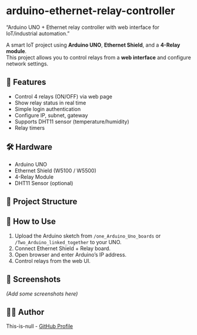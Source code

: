# arduino-ethernet-relay-controller
“Arduino UNO + Ethernet relay controller with web interface for IoT/industrial automation.”

A smart IoT project using **Arduino UNO**, **Ethernet Shield**, and a **4-Relay module**.  
This project allows you to control relays from a **web interface** and configure network settings.

## 🔧 Features
- Control 4 relays (ON/OFF) via web page
- Show relay status in real time
- Simple login authentication
- Configure IP, subnet, gateway
- Supports DHT11 sensor (temperature/humidity)
- Relay timers

## 🛠️ Hardware
- Arduino UNO
- Ethernet Shield (W5100 / W5500)
- 4-Relay Module
- DHT11 Sensor (optional)

## 📂 Project Structure

## 🚀 How to Use
1. Upload the Arduino sketch from `/one_Arduino_Uno_boards` or `/Two_Arduino_linked_together` to your UNO.
2. Connect Ethernet Shield + Relay board.
3. Open browser and enter Arduino’s IP address.
4. Control relays from the web UI.

## 📸 Screenshots
*(Add some screenshots here)*

## 👨‍💻 Author
This-is-null - [GitHub Profile](https://github.com/Arman0o0null)

